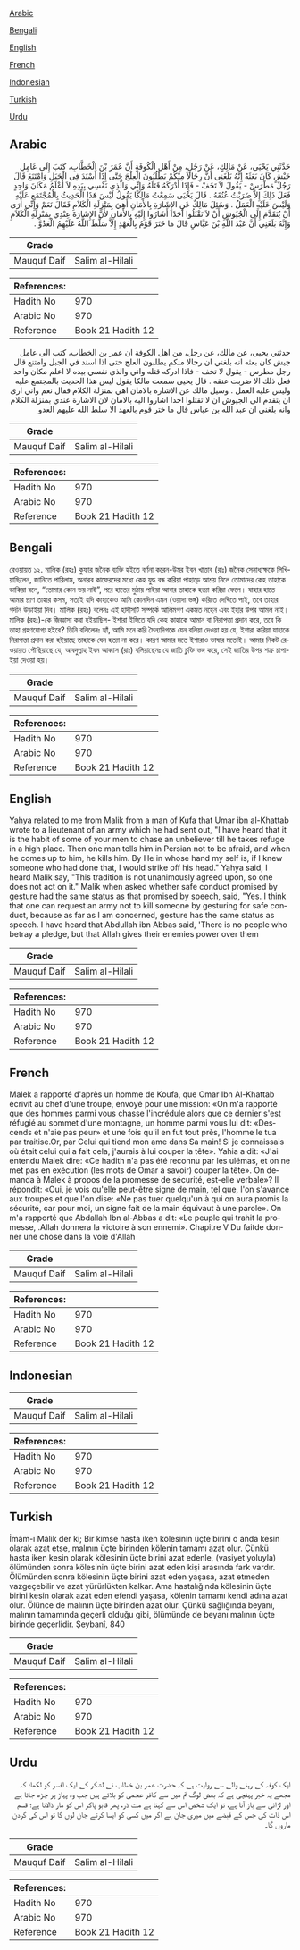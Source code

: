 [Arabic](#arabic)

[Bengali](#bengali)

[English](#english)

[French](#french)

[Indonesian](#indonesian)

[Turkish](#turkish)

[Urdu](#urdu)

## Arabic


<div dir="rtl" lang="ar" style={{fontSize:'larger',backgroundColor:'#f8f9fa',padding:20}}>
حَدَّثَنِي يَحْيَى، عَنْ مَالِكٍ، عَنْ رَجُلٍ، مِنْ أَهْلِ الْكُوفَةِ أَنَّ عُمَرَ بْنَ الْخَطَّابِ، كَتَبَ إِلَى عَامِلِ جَيْشٍ كَانَ بَعَثَهُ إِنَّهُ بَلَغَنِي أَنَّ رِجَالاً مِنْكُمْ يَطْلُبُونَ الْعِلْجَ حَتَّى إِذَا أَسْنَدَ فِي الْجَبَلِ وَامْتَنَعَ قَالَ رَجُلٌ مَطْرَسْ - يَقُولَ لاَ تَخَفْ - فَإِذَا أَدْرَكَهُ قَتَلَهُ وَإِنِّي وَالَّذِي نَفْسِي بِيَدِهِ لاَ أَعْلَمُ مَكَانَ وَاحِدٍ فَعَلَ ذَلِكَ إِلاَّ ضَرَبْتُ عُنُقَهُ ‏.‏ قَالَ يَحْيَى سَمِعْتُ مَالِكًا يَقُولُ لَيْسَ هَذَا الْحَدِيثُ بِالْمُجْتَمَعِ عَلَيْهِ وَلَيْسَ عَلَيْهِ الْعَمَلُ ‏.‏ وَسُئِلَ مَالِكٌ عَنِ الإِشَارَةِ بِالأَمَانِ أَهِيَ بِمَنْزِلَةِ الْكَلاَمِ فَقَالَ نَعَمْ وَإِنِّي أَرَى أَنْ يُتَقَدَّمَ إِلَى الْجُيُوشِ أَنْ لاَ تَقْتُلُوا أَحَدًا أَشَارُوا إِلَيْهِ بِالأَمَانِ لأَنَّ الإِشَارَةَ عِنْدِي بِمَنْزِلَةِ الْكَلاَمِ وَإِنَّهُ بَلَغَنِي أَنَّ عَبْدَ اللَّهِ بْنَ عَبَّاسٍ قَالَ مَا خَتَرَ قَوْمٌ بِالْعَهْدِ إِلاَّ سَلَّطَ اللَّهُ عَلَيْهِمُ الْعَدُوَّ ‏.‏
</div>
<div style={{backgroundColor:'#f8f9fa',padding:20, marginBottom: 10}}><table> <thead> <tr> <th>Grade</th> <th></th> </tr> </thead> <tbody> <tr><td>Mauquf Daif</td><td>Salim al-Hilali</td></tr></tbody></table><table> <thead> <tr> <th>References:</th> <th></th> </tr> </thead> <tbody><tr><td>Hadith No</td><td>970</td></tr><tr><td>Arabic No</td><td>970</td></tr><tr><td>Reference</td><td>Book 21 Hadith 12</td></tr></tbody></table></div>


<div dir="rtl" lang="ar" style={{fontSize:'larger',backgroundColor:'#f8f9fa',padding:20}}>
حدثني يحيى، عن مالك، عن رجل، من اهل الكوفة ان عمر بن الخطاب، كتب الى عامل جيش كان بعثه انه بلغني ان رجالا منكم يطلبون العلج حتى اذا اسند في الجبل وامتنع قال رجل مطرس - يقول لا تخف - فاذا ادركه قتله واني والذي نفسي بيده لا اعلم مكان واحد فعل ذلك الا ضربت عنقه . قال يحيى سمعت مالكا يقول ليس هذا الحديث بالمجتمع عليه وليس عليه العمل . وسيل مالك عن الاشارة بالامان اهي بمنزلة الكلام فقال نعم واني ارى ان يتقدم الى الجيوش ان لا تقتلوا احدا اشاروا اليه بالامان لان الاشارة عندي بمنزلة الكلام وانه بلغني ان عبد الله بن عباس قال ما ختر قوم بالعهد الا سلط الله عليهم العدو
</div>
<div style={{backgroundColor:'#f8f9fa',padding:20, marginBottom: 10}}><table> <thead> <tr> <th>Grade</th> <th></th> </tr> </thead> <tbody> <tr><td>Mauquf Daif</td><td>Salim al-Hilali</td></tr></tbody></table><table> <thead> <tr> <th>References:</th> <th></th> </tr> </thead> <tbody><tr><td>Hadith No</td><td>970</td></tr><tr><td>Arabic No</td><td>970</td></tr><tr><td>Reference</td><td>Book 21 Hadith 12</td></tr></tbody></table></div>

## Bengali


<div dir="ltr" lang="bn" style={{fontSize:'larger',backgroundColor:'#f8f9fa',padding:20}}>
রেওয়ায়ত ১২. মালিক (রহঃ) কুফার জনৈক ব্যক্তি হইতে বর্ণনা করেন-উমর ইবন খাত্তাব (রাঃ) জনৈক সেনাধ্যক্ষকে লিখিয়াছিলেন, জানিতে পারিলাম, অনারব কাফেরদের মধ্যে কেহ যুদ্ধ বন্ধ করিয়া পাহাড়ে আশ্রয় নিলে তোমাদের কেহ তাহাকে ডাকিয়া বলে, “তোমার কোন ভয় নাই”, পরে হাতের মুঠায় পাইয়া আবার তাহাকে হত্যা করিয়া ফেলে। যাহার হাতে আমার প্রাণ তাহার কসম, সত্যই যদি কাহাকেও আমি কোনদিন এমন (ওয়াদা ভঙ্গ) করিতে দেখিতে পাই, তবে তাহার গর্দান উড়াইয়া দিব। মালিক (রহঃ) বলেনঃ এই হাদীসটি সম্পর্কে আলিমগণ একমত নহেন এবং ইহার উপর আমল নাই। মালিক (রহঃ)-কে জিজ্ঞাসা করা হইয়াছিল- ইশারা ইঙ্গিতে যদি কেহ কাহাকে আমান বা নিরাপত্তা প্রদান করে, তবে কি তাহা গ্রহণযোগ্য হইবে? তিনি বলিলেনঃ হ্যাঁ, আমি মনে করি সৈন্যদিগকে যেন বলিয়া দেওয়া হয় যে, ইশারা করিয়া যাহাকে নিরাপত্তা প্রদান করা হইয়াছে তাহাকে যেন হত্যা না করে। কারণ আমার মতে ইশারাও ভাষার মতোই। আমার নিকট রেওয়ায়ত পৌছিয়াছে যে, আবদুল্লাহ ইবন আব্বাস (রাঃ) বলিয়াছেনঃ যে জাতি চুক্তি ভঙ্গ করে, সেই জাতির উপর শক্ৰ চাপাইয়া দেওয়া হয়।
</div>
<div style={{backgroundColor:'#f8f9fa',padding:20, marginBottom: 10}}><table> <thead> <tr> <th>Grade</th> <th></th> </tr> </thead> <tbody> <tr><td>Mauquf Daif</td><td>Salim al-Hilali</td></tr></tbody></table><table> <thead> <tr> <th>References:</th> <th></th> </tr> </thead> <tbody><tr><td>Hadith No</td><td>970</td></tr><tr><td>Arabic No</td><td>970</td></tr><tr><td>Reference</td><td>Book 21 Hadith 12</td></tr></tbody></table></div>

## English


<div dir="ltr" lang="en" style={{fontSize:'larger',backgroundColor:'#f8f9fa',padding:20}}>
Yahya related to me from Malik from a man of Kufa that Umar ibn al-Khattab wrote to a lieutenant of an army which he had sent out, "I have heard that it is the habit of some of your men to chase an unbeliever till he takes refuge in a high place. Then one man tells him in Persian not to be afraid, and when he comes up to him, he kills him. By He in whose hand my self is, if I knew someone who had done that, I would strike off his head." Yahya said, I heard Malik say, "This tradition is not unanimously agreed upon, so one does not act on it." Malik when asked whether safe conduct promised by gesture had the same status as that promised by speech, said, "Yes. I think that one can request an army not to kill someone by gesturing for safe conduct, because as far as I am concerned, gesture has the same status as speech. I have heard that Abdullah ibn Abbas said, 'There is no people who betray a pledge, but that Allah gives their enemies power over them
</div>
<div style={{backgroundColor:'#f8f9fa',padding:20, marginBottom: 10}}><table> <thead> <tr> <th>Grade</th> <th></th> </tr> </thead> <tbody> <tr><td>Mauquf Daif</td><td>Salim al-Hilali</td></tr></tbody></table><table> <thead> <tr> <th>References:</th> <th></th> </tr> </thead> <tbody><tr><td>Hadith No</td><td>970</td></tr><tr><td>Arabic No</td><td>970</td></tr><tr><td>Reference</td><td>Book 21 Hadith 12</td></tr></tbody></table></div>

## French


<div dir="ltr" lang="fr" style={{fontSize:'larger',backgroundColor:'#f8f9fa',padding:20}}>
Malek a rapporté d'après un homme de Koufa, que Omar Ibn Al-Khattab écrivit au chef d'une troupe, envoyé pour une mission: «On m'a rapporté que des hommes parmi vous chasse l'incrédule alors que ce dernier s'est réfugié au sommet d'une montagne, un homme parmi vous lui dit: «Descends et n'aie pas peur» et une fois qu'il en fut tout près, l'homme le tua par traitise.Or, par Celui qui tiend mon ame dans Sa main! Si je connaissais où était celui qui a fait cela, j'aurais à lui couper la tête». Yahia a dit: «J'ai entendu Malek dire: «Ce hadith n'a pas été reconnu par les ulémas, et on ne met pas en exécution (les mots de Omar à savoir) couper la tête». On demanda à Malek à propos de la promesse de sécurité, est-elle verbale»? Il répondit: «Oui, je vois qu'elle peut-être signe de main, tel que, l'on s'avance aux troupes et que l'on dise: «Ne pas tuer quelqu'un à qui on aura promis la sécurité, car pour moi, un signe fait de la main équivaut à une parole». On m'a rapporté que Abdallah Ibn al-Abbas a dit: «Le peuple qui trahit la promesse, .Allah donnera la victoire à son ennemi». Chapitre V Du faitde donner une chose dans la voie d'Allah
</div>
<div style={{backgroundColor:'#f8f9fa',padding:20, marginBottom: 10}}><table> <thead> <tr> <th>Grade</th> <th></th> </tr> </thead> <tbody> <tr><td>Mauquf Daif</td><td>Salim al-Hilali</td></tr></tbody></table><table> <thead> <tr> <th>References:</th> <th></th> </tr> </thead> <tbody><tr><td>Hadith No</td><td>970</td></tr><tr><td>Arabic No</td><td>970</td></tr><tr><td>Reference</td><td>Book 21 Hadith 12</td></tr></tbody></table></div>

## Indonesian


<div dir="ltr" lang="id" style={{fontSize:'larger',backgroundColor:'#f8f9fa',padding:20}}>

</div>
<div style={{backgroundColor:'#f8f9fa',padding:20, marginBottom: 10}}><table> <thead> <tr> <th>Grade</th> <th></th> </tr> </thead> <tbody> <tr><td>Mauquf Daif</td><td>Salim al-Hilali</td></tr></tbody></table><table> <thead> <tr> <th>References:</th> <th></th> </tr> </thead> <tbody><tr><td>Hadith No</td><td>970</td></tr><tr><td>Arabic No</td><td>970</td></tr><tr><td>Reference</td><td>Book 21 Hadith 12</td></tr></tbody></table></div>

## Turkish


<div dir="ltr" lang="tr" style={{fontSize:'larger',backgroundColor:'#f8f9fa',padding:20}}>
İmâm-ı Mâlik der ki; Bir kimse hasta iken kölesinin üçte birini o anda kesin olarak azat etse, malının üçte birinden kölenin tamamı azat olur. Çünkü hasta iken kesin olarak kölesinin üçte birini azat edenle, (vasiyet yoluyla) ölümünden sonra kölesinin üçte birini azat eden kişi arasında fark vardır. Ölümünden sonra kölesinin üçte birini azat eden yaşasa, azat etmeden vazgeçebilir ve azat yürürlükten kalkar. Ama hastalığında kölesinin üçte birini kesin olarak azat eden efendi yaşasa, kölenin tamamı kendi adına azat olur. Ölünce de malının üçte birinden azat olur. Çünkü sağlığında beyanı, malının tamamında geçerli olduğu gibi, ölümünde de beyanı malının üçte birinde geçerlidir. Şeybanî, 840
</div>
<div style={{backgroundColor:'#f8f9fa',padding:20, marginBottom: 10}}><table> <thead> <tr> <th>Grade</th> <th></th> </tr> </thead> <tbody> <tr><td>Mauquf Daif</td><td>Salim al-Hilali</td></tr></tbody></table><table> <thead> <tr> <th>References:</th> <th></th> </tr> </thead> <tbody><tr><td>Hadith No</td><td>970</td></tr><tr><td>Arabic No</td><td>970</td></tr><tr><td>Reference</td><td>Book 21 Hadith 12</td></tr></tbody></table></div>

## Urdu


<div dir="rtl" lang="ur" style={{fontSize:'larger',backgroundColor:'#f8f9fa',padding:20}}>
ایک کوفہ کے رہنے والے سے روایت ہے کہ حضرت عمر بن خطاب نے لشکر کے ایک افسر کو لکھا؛ کہ مجھے یہ خبر پہنچی ہے کہ بعض لوگ تم میں سے کافر عجمی کو بلاتے ہیں جب وہ پہاڑ پر چڑھ جاتا ہے اور لڑائی سے باز آتا ہے، تو ایک شخص اس سے کہتا ہے مت ڈر، پھر قابو پاکر اس کو مار ڈالاتا ہے؛ قسم اس ذات کی جس کے قبضے میں میری جان ہے اگر میں کسی کو ایسا کرتے جان لوں گا تو اس کی گردن ماروں گا۔
</div>
<div style={{backgroundColor:'#f8f9fa',padding:20, marginBottom: 10}}><table> <thead> <tr> <th>Grade</th> <th></th> </tr> </thead> <tbody> <tr><td>Mauquf Daif</td><td>Salim al-Hilali</td></tr></tbody></table><table> <thead> <tr> <th>References:</th> <th></th> </tr> </thead> <tbody><tr><td>Hadith No</td><td>970</td></tr><tr><td>Arabic No</td><td>970</td></tr><tr><td>Reference</td><td>Book 21 Hadith 12</td></tr></tbody></table></div>